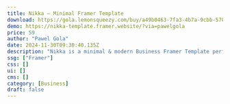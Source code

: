 ```yaml
---
title: Nikka — Minimal Framer Template
download: https://gola.lemonsqueezy.com/buy/a49b0463-7fa3-4b7a-9cbb-5703c3257985?aff=YGGpO5
demo: https://nikka-template.framer.website/?via=pawelgola
price: 59
author: "Pawel Gola"
date: 2024-11-30T09:30:40.135Z
description: "Nikka is a minimal & modern Business Framer Template perfectly suited for business, consulting agencies, attorneys or other small business."
ssg: ["Framer"]
css: []
ui: []
cms: []
category: [Business]
draft: false
---
```

